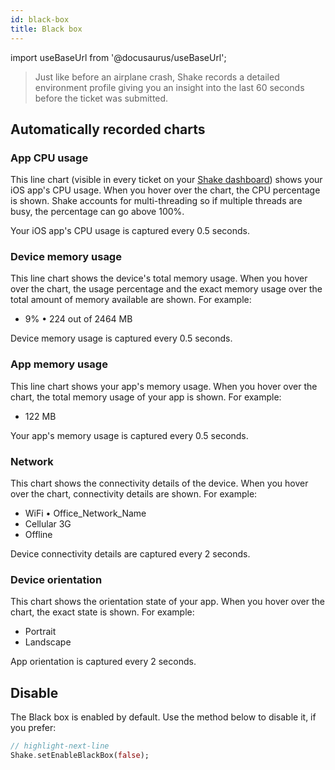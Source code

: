 ```yaml
---
id: black-box
title: Black box
---
```

import useBaseUrl from '@docusaurus/useBaseUrl';

>Just like before an airplane crash, Shake records a detailed environment
profile giving you an insight into the last 60 seconds before the ticket was submitted.

## Automatically recorded charts

### App CPU usage

This line chart (visible in every ticket on your [Shake dashboard](https://app.shakebugs.com/)) shows your iOS app's CPU usage.
When you hover over the chart, the CPU percentage is shown.
Shake accounts for multi-threading so if multiple threads are busy, the percentage can go above 100%.

Your iOS app's CPU usage is captured every 0.5 seconds.

### Device memory usage
This line chart shows the device's total memory usage.
When you hover over the chart, the usage percentage
and the exact memory usage over the total amount of memory available
are shown. For example: 
* 9% • 224 out of 2464 MB

Device memory usage is captured every 0.5 seconds.

### App memory usage
This line chart shows your app's memory usage. When you hover over the chart,
the total memory usage of your app is shown. For example: 
* 122 MB

Your app's memory usage is captured every 0.5 seconds.

### Network
This chart shows the connectivity details of the device.
When you hover over the chart, connectivity details are shown. For example:
* WiFi • Office_Network_Name
* Cellular 3G
* Offline

Device connectivity details are captured every 2 seconds.

### Device orientation
This chart shows the orientation state of your app.
When you hover over the chart, the exact state is shown. For example:

* Portrait
* Landscape

App orientation is captured every 2 seconds.

## Disable
The Black box is enabled by default. Use the method below to disable it, if you prefer:

```dart title="main.dart"
// highlight-next-line
Shake.setEnableBlackBox(false);
```
